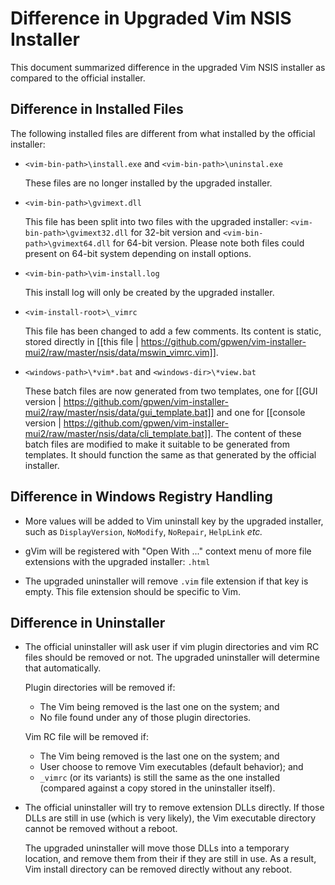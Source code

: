 # Difference in Upgraded Vim NSIS Installer

This document summarized difference in the upgraded Vim NSIS installer as
compared to the official installer.

## Difference in Installed Files

The following installed files are different from what installed by the
official installer:

* `<vim-bin-path>\install.exe` and `<vim-bin-path>\uninstal.exe`

  These files are no longer installed by the upgraded installer.

* `<vim-bin-path>\gvimext.dll`

  This file has been split into two files with the upgraded installer:
  `<vim-bin-path>\gvimext32.dll` for 32-bit version and
  `<vim-bin-path>\gvimext64.dll` for 64-bit version.  Please note both files
  could present on 64-bit system depending on install options.

* `<vim-bin-path>\vim-install.log`

  This install log will only be created by the upgraded installer.

* `<vim-install-root>\_vimrc`

  This file has been changed to add a few comments.  Its content is static,
  stored directly in [[this file |
  https://github.com/gpwen/vim-installer-mui2/raw/master/nsis/data/mswin_vimrc.vim]].

* `<windows-path>\*vim*.bat` and `<windows-dir>\*view.bat`

  These batch files are now generated from two templates, one for
  [[GUI version |
  https://github.com/gpwen/vim-installer-mui2/raw/master/nsis/data/gui_template.bat]]
  and one for [[console version |
  https://github.com/gpwen/vim-installer-mui2/raw/master/nsis/data/cli_template.bat]].
  The content of these batch files are modified to make it suitable to be
  generated from templates.  It should function the same as that generated by
  the official installer.

## Difference in Windows Registry Handling

* More values will be added to Vim uninstall key by the upgraded installer,
  such as `DisplayVersion`, `NoModify`, `NoRepair`, `HelpLink` _etc._

* gVim will be registered with "Open With ..." context menu of more file
  extensions with the upgraded installer: `.html`

* The upgraded uninstaller will remove `.vim` file extension if that key is
  empty.  This file extension should be specific to Vim.

## Difference in Uninstaller

* The official uninstaller will ask user if vim plugin directories and vim RC
  files should be removed or not.  The upgraded uninstaller will determine
  that automatically.

  Plugin directories will be removed if:
  * The Vim being removed is the last one on the system; and
  * No file found under any of those plugin directories.

  Vim RC file will be removed if:
  * The Vim being removed is the last one on the system; and
  * User choose to remove Vim executables (default behavior); and
  * `_vimrc` (or its variants) is still the same as the one installed
    (compared against a copy stored in the uninstaller itself).

* The official uninstaller will try to remove extension DLLs directly.  If
  those DLLs are still in use (which is very likely), the Vim executable
  directory cannot be removed without a reboot.

  The upgraded uninstaller will move those DLLs into a temporary location, and
  remove them from their if they are still in use.  As a result, Vim install
  directory can be removed directly without any reboot.
